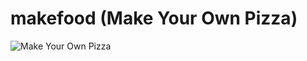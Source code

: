 # makefood (Make Your Own Pizza)

![Make Your Own Pizza](https://user-images.githubusercontent.com/51885062/118427984-bc15de00-b6ce-11eb-8b2e-3e60831c6cb7.gif)

